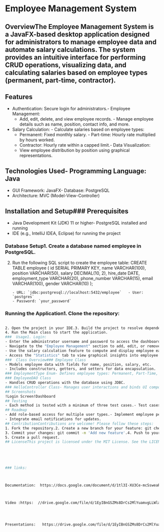 # Employee Management System
## OverviewThe Employee Management System is a JavaFX-based desktop application designed for administrators to manage employee data and automate salary calculations. The system provides an intuitive interface for performing CRUD operations, visualizing data, and calculating salaries based on employee types (permanent, part-time, contractor).
## Features
- Authentication: Secure login for administrators.- Employee Management:
  - Add, edit, delete, and view employee records.  - Manage employee details such as name, position, contact info, and more.
- Salary Calculation:  - Calculate salaries based on employee types:
    - Permanent: Fixed monthly salary.    - Part-time: Hourly rate multiplied by hours worked.
    - Contractor: Hourly rate within a capped limit.- Data Visualization:
  - View employee distribution by position using graphical representations.
## Technologies Used- Programming Language: Java
- GUI Framework: JavaFX- Database: PostgreSQL
- Architecture: MVC (Model-View-Controller)
## Installation and Setup### Prerequisites
- Java Development Kit (JDK) 11 or higher- PostgreSQL installed and running
- IDE (e.g., IntelliJ IDEA, Eclipse) for running the project
### Database Setup1. Create a database named employee in PostgreSQL.
2. Run the following SQL script to create the employee table:      CREATE TABLE employee (       id SERIAL PRIMARY KEY,
       name VARCHAR(100),       position VARCHAR(50),
       salary DECIMAL(10, 2),       hire_date DATE,
       employment_type VARCHAR(20),
       phone_number VARCHAR(15),       email VARCHAR(100),
       gender VARCHAR(10)   );
   ```3. Update the connection credentials in the application to match your PostgreSQL setup:
   - URL: `jdbc:postgresql://localhost:5432/employee`   - User: `postgres`
   - Password: `your_password`
### Running the Application1. Clone the repository:
   ```bash   git clone https://github.com/yourusername/EmployeeManagementSystem.git
   
2. Open the project in your IDE.3. Build the project to resolve dependencies.
4. Run the Main class to start the application.
###  Usage1. Login:
   - Enter the administrator username and password to access the dashboard.2. Manage Employees:
   - Navigate to the "Employee Management" section to add, edit, or remove employee records.3. Calculate Salaries:
   - Use the salary calculation feature to compute and display employee earnings based on their type.4. Visualize Data:
   - Access the "Statistics" tab to view graphical insights into employee distribution.
###  Class Overview### Employee Class
- Models employee data with fields for name, position, salary, etc.
- Includes constructors, getters, and setters for data encapsulation.
### EmploymentType Enum- Defines employee types: Permanent, Part-Time, Contractor.
### EmployeeDAO Class
- Handles CRUD operations with the database using JDBC.
### HelloController Class- Manages user interactions and binds UI components to the backend logic.
## Screenshots
!Login Screen!Dashboard
## Testing
- Each method is tested with a minimum of three test cases.- Test cases include boundary conditions, edge cases, and normal scenarios.
## Roadmap
- Add role-based access for multiple user types.- Implement employee performance tracking.
- Integrate email notifications for updates.
## ContributionContributions are welcome! Please follow these steps:
1. Fork the repository.2. Create a new branch for your feature: git checkout -b feature-name.
3. Commit your changes: git commit -m 'Add new feature'.4. Push to your branch: git push origin feature-name.
5. Create a pull request.
## LicenseThis project is licensed under the MIT License. See the LICENSE file for details.





### links:



Documentation:  https://docs.google.com/document/d/1tl3I-XU3Ce-mcSsweaR0Idb4B1ERwnHk/edit?usp=drive_link&ouid=100922547310916559233&rtpof=true&sd=true



 Video :https:  //drive.google.com/file/d/1EyIBnGSZMs8DrCs2MlYuamvgLLWla03Y/view?usp=drive_link




Presentations:   https://drive.google.com/file/d/1EyIBnGSZMs8DrCs2MlYuamvgLLWla03Y/view?usp=drive_link



